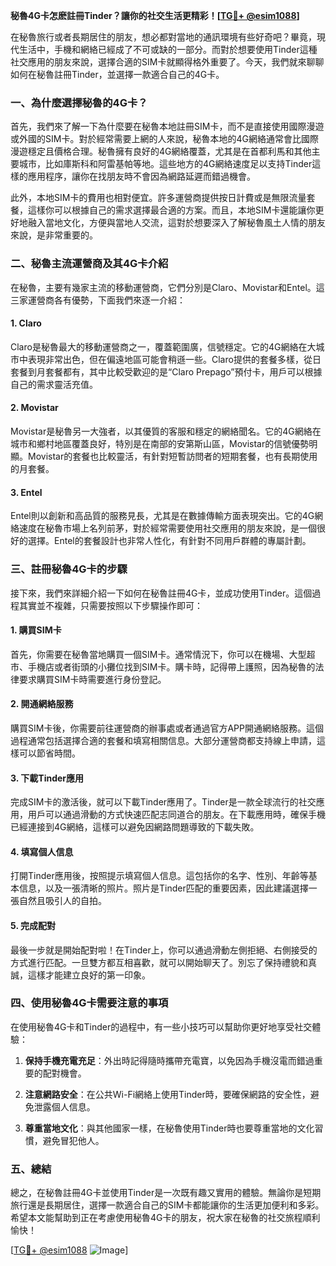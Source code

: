 **秘魯4G卡怎麽註冊Tinder？讓你的社交生活更精彩！[[TG💪+ @esim1088](https://t.me/s/esim1088)]**

在秘魯旅行或者長期居住的朋友，想必都對當地的通訊環境有些好奇吧？畢竟，現代生活中，手機和網絡已經成了不可或缺的一部分。而對於想要使用Tinder這種社交應用的朋友來說，選擇合適的SIM卡就顯得格外重要了。今天，我們就來聊聊如何在秘魯註冊Tinder，並選擇一款適合自己的4G卡。

### 一、為什麼選擇秘魯的4G卡？

首先，我們來了解一下為什麼要在秘魯本地註冊SIM卡，而不是直接使用國際漫遊或外國的SIM卡。對於經常需要上網的人來說，秘魯本地的4G網絡通常會比國際漫遊穩定且價格合理。秘魯擁有良好的4G網絡覆蓋，尤其是在首都利馬和其他主要城市，比如庫斯科和阿雷基帕等地。這些地方的4G網絡速度足以支持Tinder這樣的應用程序，讓你在找朋友時不會因為網路延遲而錯過機會。

此外，本地SIM卡的費用也相對便宜。許多運營商提供按日計費或是無限流量套餐，這樣你可以根據自己的需求選擇最合適的方案。而且，本地SIM卡還能讓你更好地融入當地文化，方便與當地人交流，這對於想要深入了解秘魯風土人情的朋友來說，是非常重要的。

### 二、秘魯主流運營商及其4G卡介紹

在秘魯，主要有幾家主流的移動運營商，它們分別是Claro、Movistar和Entel。這三家運營商各有優勢，下面我們來逐一介紹：

#### 1. Claro

Claro是秘魯最大的移動運營商之一，覆蓋範圍廣，信號穩定。它的4G網絡在大城市中表現非常出色，但在偏遠地區可能會稍遜一些。Claro提供的套餐多樣，從日套餐到月套餐都有，其中比較受歡迎的是“Claro Prepago”預付卡，用戶可以根據自己的需求靈活充值。

#### 2. Movistar

Movistar是秘魯另一大強者，以其優質的客服和穩定的網絡聞名。它的4G網絡在城市和鄉村地區覆蓋良好，特別是在南部的安第斯山區，Movistar的信號優勢明顯。Movistar的套餐也比較靈活，有針對短暫訪問者的短期套餐，也有長期使用的月套餐。

#### 3. Entel

Entel則以創新和高品質的服務見長，尤其是在數據傳輸方面表現突出。它的4G網絡速度在秘魯市場上名列前茅，對於經常需要使用社交應用的朋友來說，是一個很好的選擇。Entel的套餐設計也非常人性化，有針對不同用戶群體的專屬計劃。

### 三、註冊秘魯4G卡的步驟

接下來，我們來詳細介紹一下如何在秘魯註冊4G卡，並成功使用Tinder。這個過程其實並不複雜，只需要按照以下步驟操作即可：

#### 1. 購買SIM卡

首先，你需要在秘魯當地購買一個SIM卡。通常情況下，你可以在機場、大型超市、手機店或者街頭的小攤位找到SIM卡。購卡時，記得帶上護照，因為秘魯的法律要求購買SIM卡時需要進行身份登記。

#### 2. 開通網絡服務

購買SIM卡後，你需要前往運營商的辦事處或者通過官方APP開通網絡服務。這個過程通常包括選擇合適的套餐和填寫相關信息。大部分運營商都支持線上申請，這樣可以節省時間。

#### 3. 下載Tinder應用

完成SIM卡的激活後，就可以下載Tinder應用了。Tinder是一款全球流行的社交應用，用戶可以通過滑動的方式快速匹配志同道合的朋友。在下載應用時，確保手機已經連接到4G網絡，這樣可以避免因網路問題導致的下載失敗。

#### 4. 填寫個人信息

打開Tinder應用後，按照提示填寫個人信息。這包括你的名字、性別、年齡等基本信息，以及一張清晰的照片。照片是Tinder匹配的重要因素，因此建議選擇一張自然且吸引人的自拍。

#### 5. 完成配對

最後一步就是開始配對啦！在Tinder上，你可以通過滑動左側拒絕、右側接受的方式進行匹配。一旦雙方都互相喜歡，就可以開始聊天了。別忘了保持禮貌和真誠，這樣才能建立良好的第一印象。

### 四、使用秘魯4G卡需要注意的事項

在使用秘魯4G卡和Tinder的過程中，有一些小技巧可以幫助你更好地享受社交體驗：

1. **保持手機充電充足**：外出時記得隨時攜帶充電寶，以免因為手機沒電而錯過重要的配對機會。
   
2. **注意網路安全**：在公共Wi-Fi網絡上使用Tinder時，要確保網路的安全性，避免泄露個人信息。

3. **尊重當地文化**：與其他國家一樣，在秘魯使用Tinder時也要尊重當地的文化習慣，避免冒犯他人。

### 五、總結

總之，在秘魯註冊4G卡並使用Tinder是一次既有趣又實用的體驗。無論你是短期旅行還是長期居住，選擇一款適合自己的SIM卡都能讓你的生活更加便利和多彩。希望本文能幫助到正在考慮使用秘魯4G卡的朋友，祝大家在秘魯的社交旅程順利愉快！

[[TG💪+ @esim1088](https://t.me/s/esim1088) ![Image](https://i.postimg.cc/4NQfJmqS/Snipaste-2025-05-13-00-14-12.png)]
